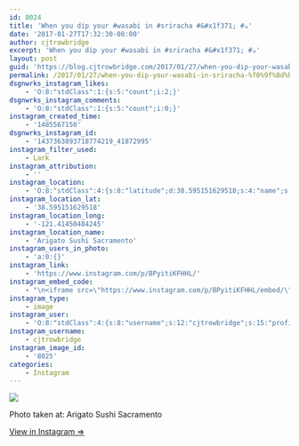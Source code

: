 ```yaml
---
id: 8024
title: 'When you dip your #wasabi in #sriracha #&#x1f371; #☕'
date: '2017-01-27T17:32:30-08:00'
author: cjtrowbridge
excerpt: 'When you dip your #wasabi in #sriracha #&#x1f371; #☕'
layout: post
guid: 'https://blog.cjtrowbridge.com/2017/01/27/when-you-dip-your-wasabi-in-sriracha-%f0%9f%8d%b1-%e2%98%95/'
permalink: /2017/01/27/when-you-dip-your-wasabi-in-sriracha-%f0%9f%8d%b1-%e2%98%95/
dsgnwrks_instagram_likes:
    - 'O:8:"stdClass":1:{s:5:"count";i:2;}'
dsgnwrks_instagram_comments:
    - 'O:8:"stdClass":1:{s:5:"count";i:0;}'
instagram_created_time:
    - '1485567150'
dsgnwrks_instagram_id:
    - '1437363893718774219_41872995'
instagram_filter_used:
    - Lark
instagram_attribution:
    - ''
instagram_location:
    - 'O:8:"stdClass":4:{s:8:"latitude";d:38.595151629518;s:4:"name";s:24:"Arigato Sushi Sacramento";s:9:"longitude";d:-121.41450484245;s:2:"id";i:48824;}'
instagram_location_lat:
    - '38.595151629518'
instagram_location_long:
    - '-121.41450484245'
instagram_location_name:
    - 'Arigato Sushi Sacramento'
instagram_users_in_photo:
    - 'a:0:{}'
instagram_link:
    - 'https://www.instagram.com/p/BPyitiKFHHL/'
instagram_embed_code:
    - "\n<iframe src=\"https://www.instagram.com/p/BPyitiKFHHL/embed/\" width=\"612\" height=\"710\" frameborder=\"0\" scrolling=\"no\" allowtransparency=\"true\" class=\"insta-image-embed\"></iframe>\n"
instagram_type:
    - image
instagram_user:
    - 'O:8:"stdClass":4:{s:8:"username";s:12:"cjtrowbridge";s:15:"profile_picture";s:96:"https://scontent.cdninstagram.com/t51.2885-19/s150x150/13724650_1188772791164794_142557231_a.jpg";s:2:"id";s:8:"41872995";s:9:"full_name";s:13:"CJ Trowbridge";}'
instagram_username:
    - cjtrowbridge
instagram_image_id:
    - '8025'
categories:
    - Instagram
---
```


[![](https://blog.cjtrowbridge.com/wp-content/uploads/2017/01/1485567150-1-1.jpg)](https://www.instagram.com/p/BPyitiKFHHL/)

Photo taken at: Arigato Sushi Sacramento

[View in Instagram ⇒](https://www.instagram.com/p/BPyitiKFHHL/)